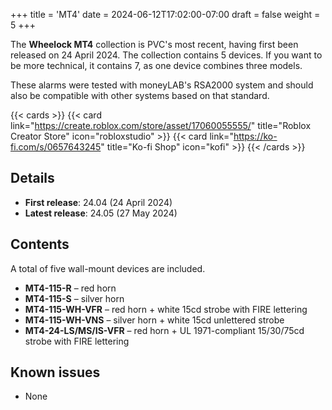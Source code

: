 +++
title = 'MT4'
date = 2024-06-12T17:02:00-07:00
draft = false
weight = 5
+++

The **Wheelock MT4** collection is PVC's most recent, having first been released on 24 April 2024. The collection contains 5 devices. If you want to be more technical, it contains 7, as one device combines three models. 

These alarms were tested with moneyLAB's RSA2000 system and should also be compatible with other systems based on that standard.

{{< cards >}}
    {{< card link="https://create.roblox.com/store/asset/17060055555/" title="Roblox Creator Store" icon="robloxstudio" >}}
    {{< card link="https://ko-fi.com/s/0657643245" title="Ko-fi Shop" icon="kofi" >}}
{{< /cards >}}

## Details
* **First release**: 24.04 (24 April 2024)
* **Latest release**: 24.05 (27 May 2024)

## Contents
A total of five wall-mount devices are included.
* **MT4-115-R** – red horn
* **MT4-115-S** – silver horn
* **MT4-115-WH-VFR** – red horn + white 15cd strobe with FIRE lettering
* **MT4-115-WH-VNS** – silver horn + white 15cd unlettered strobe
* **MT4-24-LS/MS/IS-VFR** – red horn + UL 1971-compliant 15/30/75cd strobe with FIRE lettering

## Known issues
* None